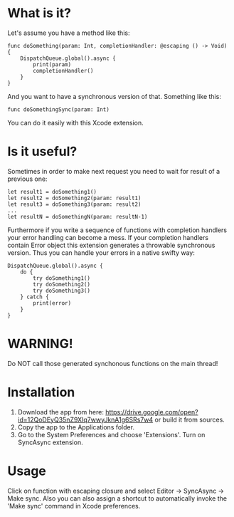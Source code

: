# What is it?

Let's assume you have a method like this:
```
func doSomething(param: Int, completionHandler: @escaping () -> Void) {
    DispatchQueue.global().async {
        print(param)
        completionHandler()
    }
}
```
And you want to have a synchronous version of that. Something like this:
```
func doSomethingSync(param: Int)
```

You can do it easily with this Xcode extension. 

# Is it useful?

Sometimes in order to make next request you need to wait for result of a previous one:
```
let result1 = doSomething1()
let result2 = doSomething2(param: result1)
let result3 = doSomething3(param: result2)
...
let resultN = doSomethingN(param: resultN-1)
```

Furthermore if you write a sequence of functions with completion handlers your error handling can become a mess. If your completion handlers contain Error object this extension generates a throwable synchronous version. Thus you can handle your errors in a native swifty way:
```
DispatchQueue.global().async {
    do {
        try doSomething1()
        try doSomething2()
        try doSomething3()
    } catch {
        print(error)
    }
}
```

# WARNING!
Do NOT call those generated synchonous functions on the main thread!

# Installation

1. Download the app from here: https://drive.google.com/open?id=12QoDEyQ35nZ9XIq7wwyJknA1g6SRs7w4 or build it from sources.
2. Copy the app to the Applications folder.
3. Go to the System Preferences and choose 'Extensions'. Turn on SyncAsync extension.

# Usage
Click on function with escaping closure and select Editor -> SyncAsync -> Make sync.
Also you can also assign a shortcut to automatically invoke the 'Make sync' command in Xcode preferences.